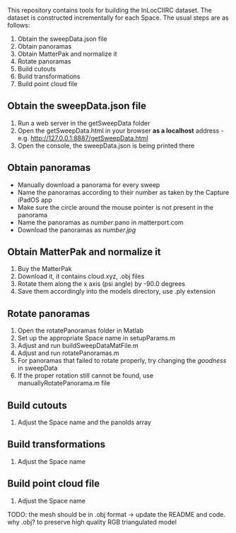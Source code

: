 This repository contains tools for building the InLocCIIRC dataset.
The dataset is constructed incrementally for each Space.
The usual steps are as follows:

1. Obtain the sweepData.json file
2. Obtain panoramas
3. Obtain MatterPak and normalize it
4. Rotate panoramas
5. Build cutouts
6. Build transformations
7. Build point cloud file

## Obtain the sweepData.json file
1. Run a web server in the getSweepData folder
2. Open the getSweepData.html in your browser **as a localhost** address - e.g. http://127.0.0.1:8887/getSweepData.html
3. Open the console, the sweepData.json is being printed there

## Obtain panoramas
* Manually download a panorama for every sweep
* Name the panoramas according to their number as taken by the Capture iPadOS app
* Make sure the circle around the mouse pointer is not present in the panorama
* Name the panoramas as *number*.pano in matterport.com
* Download the panoramas as *number.jpg*

## Obtain MatterPak and normalize it
1. Buy the MatterPak
2. Download it, it contains cloud.xyz, .obj files
3. Rotate them along the x axis (psi angle) by -90.0 degrees
4. Save them accordingly into the models directory, use .ply extension

## Rotate panoramas
1. Open the rotatePanoramas folder in Matlab
2. Set up the appropriate Space name in setupParams.m
3. Adjust and run buildSweepDataMatFile.m
4. Adjust and run rotatePanoramas.m
5. For panoramas that failed to rotate properly, try changing the *goodness* in sweepData
6. If the proper rotation still cannot be found, use manuallyRotatePanorama.m file

## Build cutouts
1. Adjust the Space name and the panoIds array

## Build transformations
1. Adjust the Space name

## Build point cloud file
1. Adjust the Space name


TODO: the mesh should be in .obj format -> update the README and code. why .obj? to preserve high quality RGB triangulated model